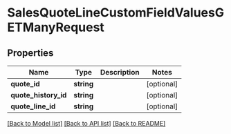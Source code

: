 # SalesQuoteLineCustomFieldValuesGETManyRequest

## Properties
Name | Type | Description | Notes
------------ | ------------- | ------------- | -------------
**quote_id** | **string** |  | [optional] 
**quote_history_id** | **string** |  | [optional] 
**quote_line_id** | **string** |  | [optional] 

[[Back to Model list]](../README.md#documentation-for-models) [[Back to API list]](../README.md#documentation-for-api-endpoints) [[Back to README]](../README.md)



